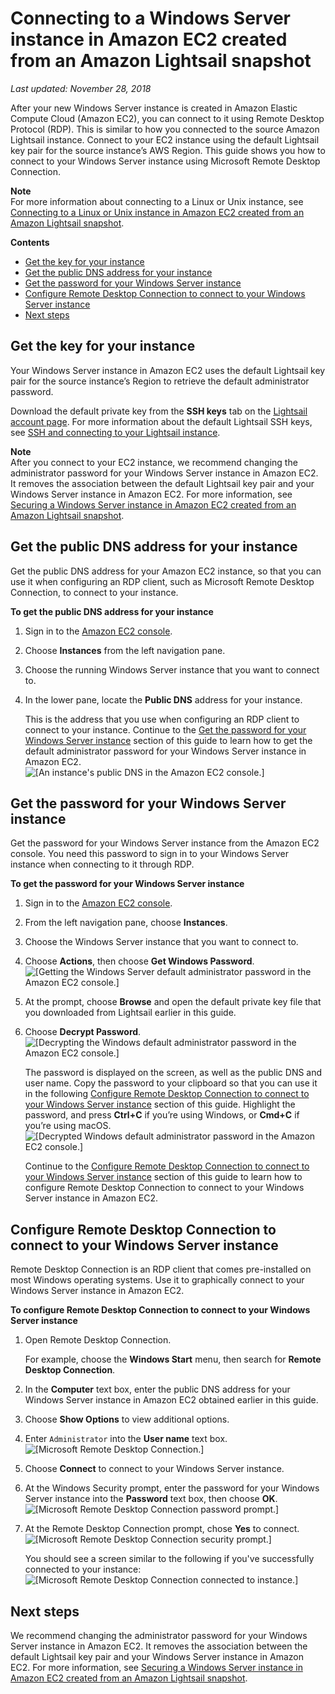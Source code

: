 # Connecting to a Windows Server instance in Amazon EC2 created from an Amazon Lightsail snapshot<a name="amazon-lightsail-connecting-to-windows-server-amazon-ec2-instances"></a>

 *Last updated: November 28, 2018* 

After your new Windows Server instance is created in Amazon Elastic Compute Cloud \(Amazon EC2\), you can connect to it using Remote Desktop Protocol \(RDP\)\. This is similar to how you connected to the source Amazon Lightsail instance\. Connect to your EC2 instance using the default Lightsail key pair for the source instance’s AWS Region\. This guide shows you how to connect to your Windows Server instance using Microsoft Remote Desktop Connection\.

**Note**  
For more information about connecting to a Linux or Unix instance, see [Connecting to a Linux or Unix instance in Amazon EC2 created from an Amazon Lightsail snapshot](amazon-lightsail-connecting-to-linux-unix-amazon-ec2-instances.md)\.

**Contents**
+ [Get the key for your instance](#get-the-key-windows-instance)
+ [Get the public DNS address for your instance](#get-the-public-dns-address-for-your-windows-instance)
+ [Get the password for your Windows Server instance](#get-the-password-for-your-windows-instance)
+ [Configure Remote Desktop Connection to connect to your Windows Server instance](#configure-remote-desktop-connection)
+ [Next steps](#connecting-to-windows-server-amazon-ec2-instances-next-steps)

## Get the key for your instance<a name="get-the-key-windows-instance"></a>

Your Windows Server instance in Amazon EC2 uses the default Lightsail key pair for the source instance’s Region to retrieve the default administrator password\.

Download the default private key from the **SSH keys** tab on the [Lightsail account page](https://lightsail.aws.amazon.com/ls/webapp/account/keys)\. For more information about the default Lightsail SSH keys, see [SSH and connecting to your Lightsail instance](understanding-ssh-in-amazon-lightsail.md)\.

**Note**  
After you connect to your EC2 instance, we recommend changing the administrator password for your Windows Server instance in Amazon EC2\. It removes the association between the default Lightsail key pair and your Windows Server instance in Amazon EC2\. For more information, see [Securing a Windows Server instance in Amazon EC2 created from an Amazon Lightsail snapshot](amazon-lightsail-securing-windows-server-amazon-ec2-instances.md)\.

## Get the public DNS address for your instance<a name="get-the-public-dns-address-for-your-windows-instance"></a>

Get the public DNS address for your Amazon EC2 instance, so that you can use it when configuring an RDP client, such as Microsoft Remote Desktop Connection, to connect to your instance\.

**To get the public DNS address for your instance**

1. Sign in to the [Amazon EC2 console](https://console.aws.amazon.com/ec2/)\.

1. Choose **Instances** from the left navigation pane\. 

1. Choose the running Windows Server instance that you want to connect to\.

1. In the lower pane, locate the **Public DNS** address for your instance\.

   This is the address that you use when configuring an RDP client to connect to your instance\. Continue to the [Get the password for your Windows Server instance](#get-the-password-for-your-windows-instance) section of this guide to learn how to get the default administrator password for your Windows Server instance in Amazon EC2\.  
![\[An instance's public DNS in the Amazon EC2 console.\]](https://d9yljz1nd5001.cloudfront.net/en_us/f1c62fa5316bf1df017e7afb5a0e0a21/images/amazon-lightsail-ec2-public-dns.png)

## Get the password for your Windows Server instance<a name="get-the-password-for-your-windows-instance"></a>

Get the password for your Windows Server instance from the Amazon EC2 console\. You need this password to sign in to your Windows Server instance when connecting to it through RDP\.

**To get the password for your Windows Server instance**

1. Sign in to the [Amazon EC2 console](https://console.aws.amazon.com/ec2/)\.

1. From the left navigation pane, choose **Instances**\.

1. Choose the Windows Server instance that you want to connect to\.

1. Choose **Actions**, then choose **Get Windows Password**\.  
![\[Getting the Windows Server default administrator password in the Amazon EC2 console.\]](https://d9yljz1nd5001.cloudfront.net/en_us/f1c62fa5316bf1df017e7afb5a0e0a21/images/amazon-lightsail-ec2-get-windows-password.png)

1. At the prompt, choose **Browse** and open the default private key file that you downloaded from Lightsail earlier in this guide\.

1. Choose **Decrypt Password**\.  
![\[Decrypting the Windows default administrator password in the Amazon EC2 console.\]](https://d9yljz1nd5001.cloudfront.net/en_us/f1c62fa5316bf1df017e7afb5a0e0a21/images/amazon-lightsail-ec2-decrypt-password.png)

   The password is displayed on the screen, as well as the public DNS and user name\. Copy the password to your clipboard so that you can use it in the following [Configure Remote Desktop Connection to connect to your Windows Server instance](#configure-remote-desktop-connection) section of this guide\. Highlight the password, and press **Ctrl\+C** if you’re using Windows, or **Cmd\+C** if you’re using macOS\.  
![\[Decrypted Windows default administrator password in the Amazon EC2 console.\]](https://d9yljz1nd5001.cloudfront.net/en_us/f1c62fa5316bf1df017e7afb5a0e0a21/images/amazon-lightsail-ec2-decrypted-password.png)

   Continue to the [Configure Remote Desktop Connection to connect to your Windows Server instance](#configure-remote-desktop-connection) section of this guide to learn how to configure Remote Desktop Connection to connect to your Windows Server instance in Amazon EC2\.

## Configure Remote Desktop Connection to connect to your Windows Server instance<a name="configure-remote-desktop-connection"></a>

Remote Desktop Connection is an RDP client that comes pre\-installed on most Windows operating systems\. Use it to graphically connect to your Windows Server instance in Amazon EC2\.

**To configure Remote Desktop Connection to connect to your Windows Server instance**

1. Open Remote Desktop Connection\.

   For example, choose the **Windows Start** menu, then search for **Remote Desktop Connection**\.

1. In the **Computer** text box, enter the public DNS address for your Windows Server instance in Amazon EC2 obtained earlier in this guide\.

1. Choose **Show Options** to view additional options\.

1. Enter `Administrator` into the **User name** text box\.  
![\[Microsoft Remote Desktop Connection.\]](https://d9yljz1nd5001.cloudfront.net/en_us/f1c62fa5316bf1df017e7afb5a0e0a21/images/amazon-lightsail-rdc-configuration.png)

1. Choose **Connect** to connect to your Windows Server instance\.

1. At the Windows Security prompt, enter the password for your Windows Server instance into the **Password** text box, then choose **OK**\.  
![\[Microsoft Remote Desktop Connection password prompt.\]](https://d9yljz1nd5001.cloudfront.net/en_us/f1c62fa5316bf1df017e7afb5a0e0a21/images/amazon-lightsail-rdc-password.png)

1. At the Remote Desktop Connection prompt, chose **Yes** to connect\.  
![\[Microsoft Remote Desktop Connection security prompt.\]](https://d9yljz1nd5001.cloudfront.net/en_us/f1c62fa5316bf1df017e7afb5a0e0a21/images/amazon-lightsail-rdc-certificate-errors.png)

   You should see a screen similar to the following if you've successfully connected to your instance:  
![\[Microsoft Remote Desktop Connection connected to instance.\]](https://d9yljz1nd5001.cloudfront.net/en_us/f1c62fa5316bf1df017e7afb5a0e0a21/images/amazon-lightsail-rdc-connected.png)

## Next steps<a name="connecting-to-windows-server-amazon-ec2-instances-next-steps"></a>

We recommend changing the administrator password for your Windows Server instance in Amazon EC2\. It removes the association between the default Lightsail key pair and your Windows Server instance in Amazon EC2\. For more information, see [Securing a Windows Server instance in Amazon EC2 created from an Amazon Lightsail snapshot](amazon-lightsail-securing-windows-server-amazon-ec2-instances.md)\.